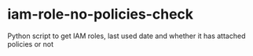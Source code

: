 # iam-role-no-policies-check
Python script to get IAM roles, last used date and whether it has attached policies or not
